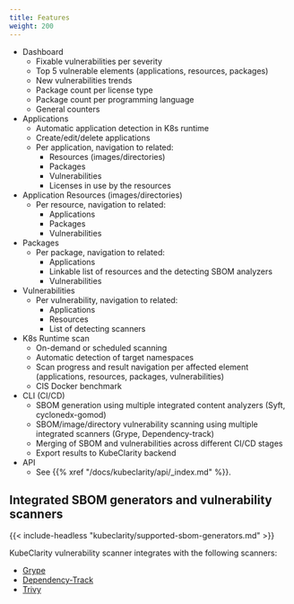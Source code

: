 ```yaml
---
title: Features
weight: 200
---
```



- Dashboard
  - Fixable vulnerabilities per severity
  - Top 5 vulnerable elements (applications, resources, packages)
  - New vulnerabilities trends
  - Package count per license type
  - Package count per programming language
  - General counters
- Applications
  - Automatic application detection in K8s runtime
  - Create/edit/delete applications
  - Per application, navigation to related:
    - Resources (images/directories)
    - Packages
    - Vulnerabilities
    - Licenses in use by the resources
- Application Resources (images/directories)
  - Per resource, navigation to related:
    - Applications
    - Packages
    - Vulnerabilities
- Packages
    - Per package, navigation to related:
        - Applications
        - Linkable list of resources and the detecting SBOM analyzers
        - Vulnerabilities
- Vulnerabilities
    - Per vulnerability, navigation to related:
        - Applications
        - Resources
        - List of detecting scanners
- K8s Runtime scan
  - On-demand or scheduled scanning
  - Automatic detection of target namespaces
  - Scan progress and result navigation per affected element (applications, resources, packages, vulnerabilities)
  - CIS Docker benchmark
- CLI (CI/CD)
  - SBOM generation using multiple integrated content analyzers (Syft, cyclonedx-gomod)
  - SBOM/image/directory vulnerability scanning using multiple integrated scanners (Grype, Dependency-track)
  - Merging of SBOM and vulnerabilities across different CI/CD stages
  - Export results to KubeClarity backend
- API
  - See {{% xref "/docs/kubeclarity/api/_index.md" %}}.

## Integrated SBOM generators and vulnerability scanners

{{< include-headless "kubeclarity/supported-sbom-generators.md" >}}

KubeClarity vulnerability scanner integrates with the following scanners:

- [Grype](https://github.com/anchore/grype)
- [Dependency-Track](https://github.com/DependencyTrack/dependency-track)
- [Trivy](https://github.com/aquasecurity/trivy)
